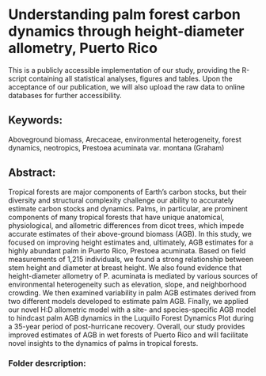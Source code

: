 # Understanding palm forest carbon dynamics through height-diameter allometry, Puerto Rico

This is a publicly accessible implementation of our study, providing the R-script containing all statistical analyses, figures and tables. Upon the acceptance of our publication, we will also upload the raw data to online databases for further accessibility.

## Keywords: 
Aboveground biomass, Arecaceae, environmental heterogeneity, forest dynamics, neotropics, Prestoea acuminata var. montana (Graham)
## Abstract:
Tropical forests are major components of Earth’s carbon stocks, but their diversity and structural complexity challenge our ability to accurately estimate carbon stocks and dynamics. Palms, in particular, are prominent components of many tropical forests that have unique anatomical, physiological, and allometric differences from dicot trees, which impede accurate estimates of their above-ground biomass (AGB). In this study, we focused on improving height estimates and, ultimately, AGB estimates for a highly abundant palm in Puerto Rico, Prestoea acuminata. Based on field measurements of 1,215 individuals, we found a strong relationship between stem height and diameter at breast height. We also found evidence that height-diameter allometry of P. acuminata is mediated by various sources of environmental heterogeneity such as elevation, slope, and neighborhood crowding. We then examined variability in palm AGB estimates derived from two different models developed to estimate palm AGB. Finally, we applied our novel H:D allometric model with a site- and species-specific AGB model to hindcast palm AGB dynamics in the Luquillo Forest Dynamics Plot during a 35-year period of post-hurricane recovery. Overall, our study provides improved estimates of AGB in wet forests of Puerto Rico and will facilitate novel insights to the dynamics of palms in tropical forests.
### Folder desrcription:
